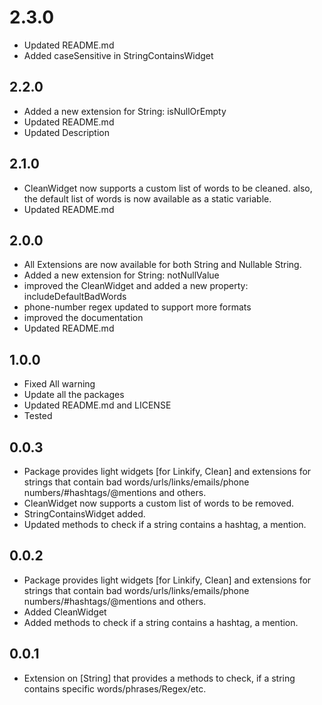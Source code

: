 # 2.3.0

- Updated README.md
- Added caseSensitive in StringContainsWidget

## 2.2.0

- Added a new extension for String: isNullOrEmpty
- Updated README.md
- Updated Description

## 2.1.0

- CleanWidget now supports a custom list of words to be cleaned. also, the default list of words is now available as a static variable.
- Updated README.md

## 2.0.0

- All Extensions are now available for both String and Nullable String.
- Added a new extension for String: notNullValue
- improved the CleanWidget and added a new property: includeDefaultBadWords
- phone-number regex updated to support more formats
- improved the documentation
- Updated README.md

## 1.0.0

- Fixed All warning
- Update all the packages
- Updated README.md and LICENSE
- Tested

## 0.0.3

- Package provides light widgets [for Linkify, Clean] and extensions for strings that contain bad words/urls/links/emails/phone numbers/#hashtags/@mentions and others.
- CleanWidget now supports a custom list of words to be removed.
- StringContainsWidget added.
- Updated methods to check if a string contains a hashtag, a mention.

## 0.0.2

- Package provides light widgets [for Linkify, Clean] and extensions for strings that contain bad words/urls/links/emails/phone numbers/#hashtags/@mentions and others.
- Added CleanWidget
- Added methods to check if a string contains a hashtag, a mention.

## 0.0.1

- Extension on [String] that provides a methods to check, if a string contains specific words/phrases/Regex/etc.
